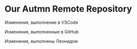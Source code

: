 # Our Autmn Remote Repository

Изменения, выполнение в VSCode

Изменения, выполненные в GitHub 

Изменения, выполнены Леонидом
